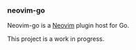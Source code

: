### neovim-go

Neovim-go is a [Neovim](https://neovim.io/) plugin host for Go.

This project is a work in progress. 
